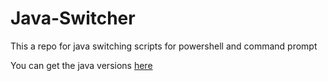 # Java-Switcher
This a repo for java switching scripts for powershell and command prompt

You can get the java versions [here](https://www.oracle.com/java/technologies/downloads/archive/)
